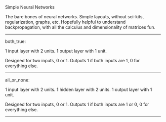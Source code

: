 Simple Neural Networks

The bare bones of neural networks.
Simple layouts, without sci-kits, regularization, graphs, etc.
Hopefully helpful to understand backpropagation, with all the calculus and dimensionality of matrices fun.

-------------------------------------------------------------

both_true:

1 input layer with 2 units.
1 output layer with 1 unit.

Designed for two inputs, 0 or 1.
Outputs 1 if both inputs are 1, 0 for everything else.

-------------------------------------------------------------

all_or_none:

1 input layer with 2 units.
1 hidden layer with 2 units.
1 output layer with 1 unit.

Designed for two inputs, 0 or 1.
Outputs 1 if both inputs are 1 or 0, 0 for everything else.

-------------------------------------------------------------

